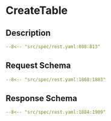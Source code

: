 # CreateTable

## Description

```yaml
--8<-- "src/spec/rest.yaml:808:813"
```

## Request Schema

```yaml
--8<-- "src/spec/rest.yaml:1868:1883"
```
## Response Schema

```yaml
--8<-- "src/spec/rest.yaml:1884:1909"
```
